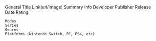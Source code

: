 General
    Title
    Link(url/image)
    Summary
Info
    Developer
    Publisher
    Release Date
    Rating

    Modes
    Series
    Genres
    Platforms (Nintendo Switch, PC, PS4, etc)
